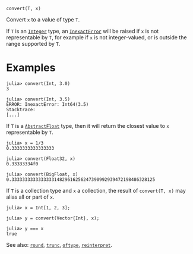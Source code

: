 ```
convert(T, x)
```

Convert `x` to a value of type `T`.

If `T` is an [`Integer`](@ref) type, an [`InexactError`](@ref) will be raised if `x` is not representable by `T`, for example if `x` is not integer-valued, or is outside the range supported by `T`.

# Examples

```jldoctest
julia> convert(Int, 3.0)
3

julia> convert(Int, 3.5)
ERROR: InexactError: Int64(3.5)
Stacktrace:
[...]
```

If `T` is a [`AbstractFloat`](@ref) type, then it will return the closest value to `x` representable by `T`.

```jldoctest
julia> x = 1/3
0.3333333333333333

julia> convert(Float32, x)
0.33333334f0

julia> convert(BigFloat, x)
0.333333333333333314829616256247390992939472198486328125
```

If `T` is a collection type and `x` a collection, the result of `convert(T, x)` may alias all or part of `x`.

```jldoctest
julia> x = Int[1, 2, 3];

julia> y = convert(Vector{Int}, x);

julia> y === x
true
```

See also: [`round`](@ref), [`trunc`](@ref), [`oftype`](@ref), [`reinterpret`](@ref).
